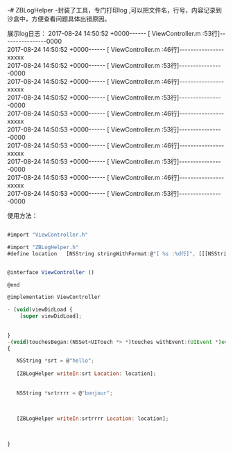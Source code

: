 -# ZBLogHelper
-封装了工具，专门打印log ,可以把文件名，行号，内容记录到沙盒中，方便查看问题具体出错原因。

展示log日志：
 2017-08-24 14:50:52 +0000------  [ ViewController.m :53行]----------------0000 </br>
  2017-08-24 14:50:52 +0000------  [ ViewController.m :46行]----------------xxxxx </br>
  2017-08-24 14:50:52 +0000------  [ ViewController.m :53行]----------------0000 </br>
  2017-08-24 14:50:52 +0000------  [ ViewController.m :46行]----------------xxxxx </br>
  2017-08-24 14:50:52 +0000------  [ ViewController.m :53行]----------------0000 </br>
 2017-08-24 14:50:53 +0000------  [ ViewController.m :46行]----------------xxxxx </br>
  2017-08-24 14:50:53 +0000------  [ ViewController.m :53行]----------------0000 </br>
  2017-08-24 14:50:53 +0000------  [ ViewController.m :46行]----------------xxxxx </br>
   2017-08-24 14:50:53 +0000------  [ ViewController.m :53行]----------------0000 </br>
   2017-08-24 14:50:53 +0000------  [ ViewController.m :46行]----------------xxxxx </br>
   2017-08-24 14:50:53 +0000------  [ ViewController.m :53行]----------------0000</br>


使用方法：
``` javascript

#import "ViewController.h"

#import "ZBLogHelper.h"
#define location   [NSString stringWithFormat:@"[ %s :%d行]", [[[NSString stringWithUTF8String:__FILE__] lastPathComponent] UTF8String],__LINE__]


@interface ViewController ()

@end

@implementation ViewController

- (void)viewDidLoad {
    [super viewDidLoad];
   
   
}
-(void)touchesBegan:(NSSet<UITouch *> *)touches withEvent:(UIEvent *)event
{

   NSString *srt = @"hello";
   
   [ZBLogHelper writeIn:srt Location: location];
    
   
   NSString *srtrrrr = @"bonjour";
   
    
   
   [ZBLogHelper writeIn:srtrrrr Location: location];

 
   
}

```
